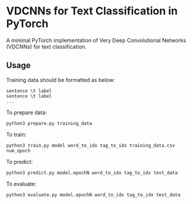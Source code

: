 # VDCNNs for Text Classification in PyTorch

A minimal PyTorch implementation of Very Deep Convolutional Networks (VDCNNs) for text classification.

## Usage

Training data should be formatted as below:
```
sentence \t label
sentence \t label
...
```

To prepare data:
```
python3 prepare.py training_data
```

To train:
```
python3 train.py model word_to_idx tag_to_idx training_data.csv num_epoch
```

To predict:
```
python3 predict.py model.epochN word_to_idx tag_to_idx test_data
```

To evaluate:
```
python3 evaluate.py model.epochN word_to_idx tag_to_idx test_data
```
